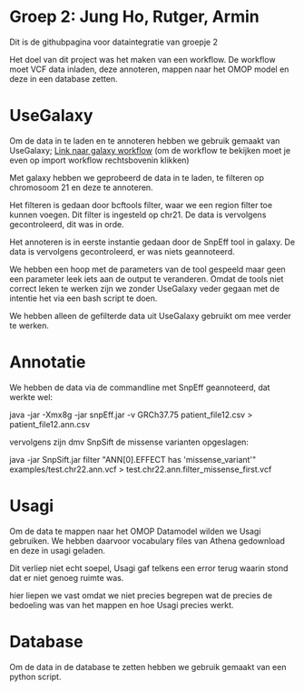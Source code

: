 # Groep 2: Jung Ho, Rutger, Armin
Dit is de githubpagina voor dataintegratie van groepje 2

Het doel van dit project was het maken van een workflow.
De workflow moet VCF data inladen, deze annoteren, mappen naar het OMOP model en deze in een database zetten.

# UseGalaxy
Om de data in te laden en te annoteren hebben we gebruik gemaakt van UseGalaxy;
[Link naar galaxy workflow](https://usegalaxy.org/u/armin1994/w/dataintegratie)
(om de workflow te bekijken moet je even op import workflow rechtsbovenin klikken)

Met galaxy hebben we geprobeerd de data in te laden, te filteren op chromosoom 21 en deze te annoteren.

Het filteren is gedaan door bcftools filter, waar we een region filter toe kunnen voegen. Dit filter is ingesteld op chr21.
De data is vervolgens gecontroleerd, dit was in orde.

Het annoteren is in eerste instantie gedaan door de SnpEff tool in galaxy.
De data is vervolgens gecontroleerd, er was niets geannoteerd.

We hebben een hoop met de parameters van de tool gespeeld maar geen een parameter leek iets aan de output te veranderen.
Omdat de tools niet correct leken te werken zijn we zonder UseGalaxy veder gegaan met de intentie het via een bash script te doen.

We hebben alleen de gefilterde data uit UseGalaxy gebruikt om mee verder te werken.

# Annotatie

We hebben de data via de commandline met SnpEff geannoteerd, dat werkte wel:

java -jar -Xmx8g -jar snpEff.jar -v GRCh37.75  patient_file12.csv > patient_file12.ann.csv

vervolgens zijn dmv SnpSift de missense varianten opgeslagen:

java -jar SnpSift.jar filter "ANN[0].EFFECT has 'missense_variant'" examples/test.chr22.ann.vcf > test.chr22.ann.filter_missense_first.vcf

# Usagi

Om de data te mappen naar het OMOP Datamodel wilden we Usagi gebruiken. 
We hebben daarvoor vocabulary files van Athena gedownload en deze in usagi geladen.

Dit verliep niet echt soepel, Usagi gaf telkens een error terug waarin stond dat er niet genoeg ruimte was.

hier liepen we vast omdat we niet precies begrepen wat de precies de bedoeling was van het mappen en hoe Usagi precies werkt.

# Database

Om de data in de database te zetten hebben we gebruik gemaakt van een python script.
